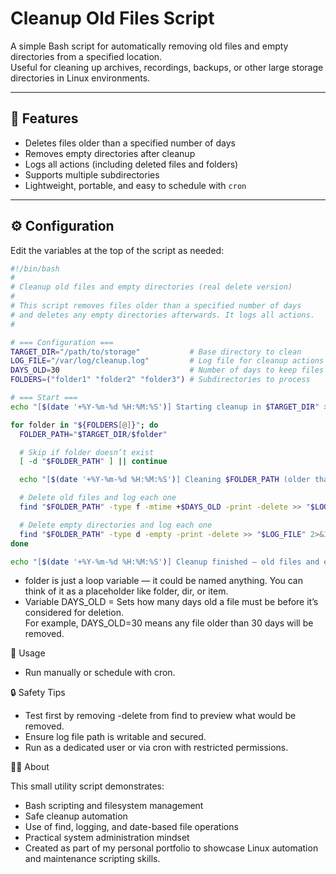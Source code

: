 # Cleanup Old Files Script

A simple Bash script for automatically removing old files and empty directories from a specified location.  
Useful for cleaning up archives, recordings, backups, or other large storage directories in Linux environments.

---

## 🧰 Features

- Deletes files older than a specified number of days  
- Removes empty directories after cleanup  
- Logs all actions (including deleted files and folders)  
- Supports multiple subdirectories  
- Lightweight, portable, and easy to schedule with `cron`

---

## ⚙️ Configuration

Edit the variables at the top of the script as needed:

```bash
#!/bin/bash
#
# Cleanup old files and empty directories (real delete version)
# 
# This script removes files older than a specified number of days
# and deletes any empty directories afterwards. It logs all actions.
#

# === Configuration ===
TARGET_DIR="/path/to/storage"           # Base directory to clean
LOG_FILE="/var/log/cleanup.log"         # Log file for cleanup actions
DAYS_OLD=30                             # Number of days to keep files
FOLDERS=("folder1" "folder2" "folder3") # Subdirectories to process

# === Start ===
echo "[$(date '+%Y-%m-%d %H:%M:%S')] Starting cleanup in $TARGET_DIR" >> "$LOG_FILE"

for folder in "${FOLDERS[@]}"; do
  FOLDER_PATH="$TARGET_DIR/$folder"

  # Skip if folder doesn’t exist
  [ -d "$FOLDER_PATH" ] || continue

  echo "[$(date '+%Y-%m-%d %H:%M:%S')] Cleaning $FOLDER_PATH (older than $DAYS_OLD days)" >> "$LOG_FILE"

  # Delete old files and log each one
  find "$FOLDER_PATH" -type f -mtime +$DAYS_OLD -print -delete >> "$LOG_FILE" 2>&1

  # Delete empty directories and log each one
  find "$FOLDER_PATH" -type d -empty -print -delete >> "$LOG_FILE" 2>&1
done

echo "[$(date '+%Y-%m-%d %H:%M:%S')] Cleanup finished — old files and empty directories removed" >> "$LOG_FILE"
```
- folder is just a loop variable — it could be named anything.
You can think of it as a placeholder like folder, dir, or item. <br>
- Variable DAYS_OLD = Sets how many days old a file must be before it’s considered for deletion.<br>
For example, DAYS_OLD=30 means any file older than 30 days will be removed.<br>

🚀 Usage
- Run manually or schedule with cron.

🔒 Safety Tips
- Test first by removing -delete from find to preview what would be removed.<br>
- Ensure log file path is writable and secured. <br>
- Run as a dedicated user or via cron with restricted permissions.<br>

🧑‍💻 About

This small utility script demonstrates:
- Bash scripting and filesystem management <br>
- Safe cleanup automation <br>
- Use of find, logging, and date-based file operations <br>
- Practical system administration mindset <br>
- Created as part of my personal portfolio to showcase Linux automation and maintenance scripting skills. <br>
